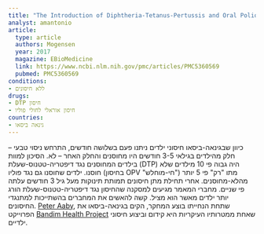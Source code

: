 ```yaml
---
title: "The Introduction of Diphtheria-Tetanus-Pertussis and Oral Polio Vaccine Among Young Infants in an Urban African Community: A Natural Experiment"
analyst: amantonio
article:
  type: article
  authors: Mogensen
  year: 2017
  magazine: EBioMedicine
  link: https://www.ncbi.nlm.nih.gov/pmc/articles/PMC5360569
  pubmed: PMC5360569
conditions:
- ללא חיסונים
drugs:
- DTP חיסון
- חיסון אוראלי לחולי פוליו
countries:
- גינאה ביסאו
---
```


כיוון שבגינאה-ביסאו חיסוני ילדים ניתנו פעם בשלושה חודשים, התרחש ניסוי טבעי – חלק מהילדים בגילאי 3-5 חודשים היו מחוסנים והחלק האחר – לא.
הסיכון למוות בילדים המחוסנים נגד דיפטריה-טטנוס-שעלת (DTP) היה גבוה פי 10 מילדים שלא חוסנו. ילדים שחוסנו גם נגד פוליו (בחיסון OPV "חי-מוחלש") מתו "רק" פי 5 יותר מהלא-מחוסנים.
אחרי תחילת מתן חיסונים תמותת תינוקות מעל גיל 3 חודשים עלתה פי שניים.
מחברי המאמר מגיעים למסקנה שהחיסון נגד דיפטריה-טטנוס-שעלת הורג יותר ילדים מאשר הוא מציל.
קשה להאשים את המחברים בהשתייכות למתנגדי החיסונים. [Peter Aaby](https://en.wikipedia.org/wiki/Peter_Aaby), שתחת הנחייתו בוצע המחקר, הקים בגינאה-ביסאו את הפרוייקט [Bandim Health Project](https://en.wikipedia.org/wiki/Bandim_Health_Project) שאחת ממטרותיו העיקריות היא קידום וביצוע חיסוני ילדיים.
